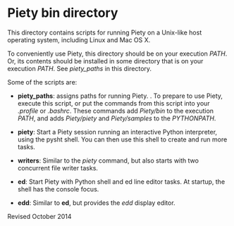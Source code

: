 
Piety bin directory
=====================

This directory contains scripts for running Piety on a Unix-like host
operating system, including Linux and Mac OS X.

To conveniently use Piety, this directory should be on your execution
*PATH*.  Or, its contents should be installed in some directory that
is on your execution *PATH*.  See *piety_paths* in this directory.

Some of the scripts are:
  
- **piety_paths**: assigns paths for running Piety.  .  To prepare to
 use Piety, execute this script, or put the commands from this script
 into your *.profile* or *.bashrc*.  These commands add *Piety/bin* to
 the execution *PATH*, and adds *Piety/piety* and *Piety/samples* to
 the *PYTHONPATH*.

- **piety**: Start a Piety session running an interactive Python
 interpreter, using the pysht shell.  You can then use this shell to create
 and run more tasks.

- **writers**: Similar to the *piety* command, but also starts with
    two concurrent file writer tasks.

- **ed**: Start Piety with Python shell and ed line editor tasks.
     At startup, the shell has the console focus.

- **edd**: Similar to **ed**, but provides the *edd* display editor.

Revised October 2014
